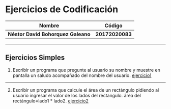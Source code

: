 Ejercicios de Codificación
============
Nombre | Código
--|--
__Néstor David Bohorquez Galeano__ | __20172020083__
----
Ejercicios Simples
----
1.  Escribir un programa que pregunte al usuario su nombre y muestre en pantalla un saludo acompañado del nombre del usuario.
[ejercicio1](https://github.com/DavidBohorquez/Codificacion/blob/master/es1.py)
----
2. Escribir un programa que calcule el área de un rectángulo pidiendo al usuario ingresar el valor de los lados del rectangulo.
   área del rectángulo=lado1 * lado2. [ejercicio2](https://github.com/DavidBohorquez/Codificacion/blob/master/es1.py) 


